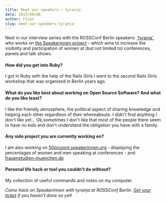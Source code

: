 ```yaml
---
title: Meet our speakers – tyranja
date: 2015/09/06
author: Floor
slug: meet-our-speakers-tyranja
---
```


Next in our interview series with the ROSSConf Berlin speakers: ['tyranja'](https://github.com/tyranja), who works on [the Speakerinnen project](http://speakerinnen.org/) - which aims to increase the visibility and participation of women at (but not limited to) conferences, panels and talk shows.

#### How did you get into Ruby?
I got in Ruby with the help of the Rails Girls I went to the second Rails Girls workshop that was organized in Berlin years ago.

#### What do you like best about working on Open Source Software? And what do you like least?
I like the friendly atmosphere, the political aspect of sharing knowledge and helping each other regardless of their whereabouts. I didn't find anything I don't like yet... Ok,sometimes I don't like that most of the people there seem to have no kids and don't understand the obligation you have with a family.

#### Any side project you are currently working on?
I am also working on [50prozent.speakerinnen.org](http://50prozent.speakerinnen.org) - displaying the percentages of women and men speaking at conferences - and [frauenstudien-muenchen.de](http://www.frauenstudien-muenchen.de/)

#### Personal life hack or tool you couldn't do without?
My collection of useful commands and notes on my computer.  

_Come hack on Speakerinnen with tyranja at ROSSConf Berlin. [Get your ticket](/event/berlin/#tickets) if you haven't done so yet!_
